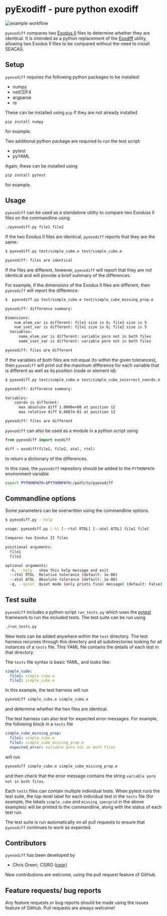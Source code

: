 # pyExodiff - pure python exodiff

![example workflow](https://github.com/cpgr/pyexodiff/actions/workflows/python-package-conda/badge.svg)

`pyexodiff` compares two [Exodus II](https://github.com/gsjaardema/seacas) files to determine
whether they are identical. It is intended as a python replacement of the [Exodiff](https://github.com/gsjaardema/seacas) utility, allowing two Exodus II files to be compared without the need to install SEACAS.

## Setup

`pyexodiff` requires the following python packages to be installed:

- numpy
- netCDF4
- argparse
- re

These can be installed using `pip` if they are not already installed
```bash
pip install numpy
```
for example.

Two additional python package are required to run the test script:

- pytest
- pyYAML

Again, these can be installed using
```bash
pip install pytest
```
for example.

## Usage

`pyexodiff` can be used as a standalone utility to compare two Exoduss II files on the commandline using

```bash
./pyexodiff.py file1 file2
```

If the two Exodus II files are identical, `pyexodiff` reports that they are the same:
```bash
$ pyexodiff.py test/simple_cube.e test/simple_cube.e

pyexodiff: files are identical
```

If the files are different, however, `pyexodiff` will report that they are not identical and will provide a brief summary of the differences.

For example, if the dimensions of the Exodus II files are different, then `pyexodiff` will report the difference:
```bash
$  pyexodiff.py test/simple_cube.e test/simple_cube_missing_prop.e

pyexodiff: difference summary:

Dimensions:
    num_elem_var is different: file1 size is 6; file2 size is 5
    num_sset_var is different: file1 size is 6; file2 size is 5
  Variables:
      name_elem_var is different: variable poro not in both files
      name_sset_var is different: variable poro not in both files

pyexodiff: files are different
```

If the variables of both files are not equal (to within the given tolerances), then `pyexodiff` will print out the maximum difference for each variable that is different as well as its position (node or element id):

```bash
$ pyexodiff.py test/simple_cube.e test/simple_cube_incorrect_coordx.e

pyexodiff: difference summary:

Variables:
    coordx is different:
      max absolute diff 1.0000e+00 at position 12
      max relative diff 6.6667e-01 at position 12

pyexodiff: files are different
```

`pyexodiff` can also be used as a module in a python script using

```python
from pyexodiff import exodiff

diff = exodiff(file1, file2, atol, rtol)
```
to return a dictionary of the differences.

In this case, the `pyexodiff` repository should be added to the `PYTHONPATH`
environment variable
```bash
export PYTHONPATH=$PYTHONPATH:/path/to/pyexodiff
```

## Commandline options

Some parameters can be overwritten using the commandline options.

```bash
$ pyexodiff.py --help

usage: pyexodiff.py [-h] [--rtol RTOL] [--atol ATOL] file1 file2

Compares two Exodus II files

positional arguments:
  file1
  file2

optional arguments:
  -h, --help   show this help message and exit
  --rtol RTOL  Relative tolerance (default: 1e-06)
  --atol ATOL  Absolute tolerance (default: 1e-06)
  -q, --quiet  Quiet mode (only prints final message) (default: False)
```

## Test suite

`pyexodiff` includes a python script `run_tests.py` which uses the [pytest](https://pytest.org) framework to run the included tests. The test suite can be run using
```bash
./run_tests.py
```

New tests can be added anywhere within the `test` directory. The test harness recurses through this directory and all subdirectories looking for all instances of a `tests` file. This YAML file contains the details of each test in that directory.

The `tests` file syntax is basic YAML, and looks like:
```yml
simple_cube:
  file1: simple_cube.e
  file2: simple_cube.e
```
In this example, the test harness will run
```bash
pyexodiff simple_cube.e simple_cube.e
```
and determine whether the two files are identical.

The test harness can also test for expected error messages. For example, the following block in a `tests` file
```yml
simple_cube_missing_prop:
  file1: simple_cube.e
  file2: simple_cube_missing_prop.e
  expected_error: variable poro not in both files
```
will run
```bash
pyexodiff simple_cube.e simple_cube_missing_prop.e
```
and then check that the error message contains the string `variable poro not in both files`.

Each `tests` files can contain multiple individual tests. When pytest runs the test suite, the top-level label for each individual test in the `tests` file (for example, the labels `simple_cube` and `missing_specgrid` in the above examples) will be printed to the commandline, along with the status of each test run.

The test suite is run automatically on all pull requests to ensure that `pyexodiff` continues to work as expected.

## Contributors

`pyexodiff` has been developed by
- Chris Green, CSIRO ([cpgr](https://github.com/cpgr))

New contributions are welcome, using the pull request feature of GitHub.

## Feature requests/ bug reports

Any feature requests or bug reports should be made using the issues feature of GitHub. Pull requests are always welcome!
